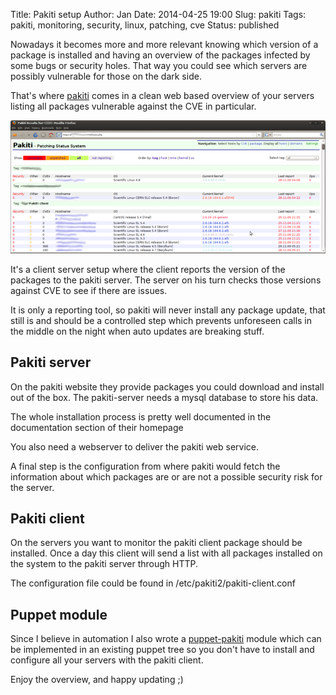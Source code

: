 Title:       Pakiti setup
Author:      Jan
Date: 	     2014-04-25 19:00
Slug:	     pakiti
Tags:	     pakiti, monitoring, security, linux, patching, cve
Status:	     published

Nowadays it becomes more and more relevant knowing which version of a package is installed and having an overview of the packages infected by some bugs or security holes. That way you could see which servers are possibly vulnerable for those on the dark side.

That's where [pakiti](http://pakiti.sourceforge.net) comes in a clean web based overview of your servers listing all packages vulnerable against the CVE in particular.

![pakiti2]( ../../images/pakiti/pakiti2.png)

It's a client server setup where the client reports the version of the packages to the pakiti server. The server on his turn checks those versions against CVE to see if there are issues.

It is only a reporting tool, so pakiti will never install any package update, that still is and should be a controlled step which prevents unforeseen calls in the middle on the night when auto updates are breaking stuff.

## Pakiti server

On the pakiti website they provide packages you could download and install out of the box. The pakiti-server needs a mysql database to store his data.

The whole installation process is pretty well documented in the documentation section of their homepage

You also need a webserver to deliver the pakiti web service.

A final step is the configuration from where pakiti would fetch the information about which packages are or are not a possible security risk for the server.

## Pakiti client

On the servers you want to monitor the pakiti client package should be installed. Once a day this client will send a list with all packages installed on the system to the pakiti server through HTTP.

The configuration file could be found in /etc/pakiti2/pakiti-client.conf

## Puppet module

Since I believe in automation I also wrote a [puppet-pakiti](https://github.com/visibilityspots/puppet-pakiti) module which can be implemented in an existing puppet tree so you don't have to install and configure all your servers with the pakiti client.

Enjoy the overview, and happy updating ;)
